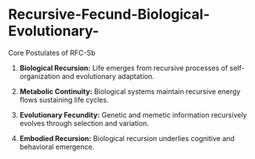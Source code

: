 # Recursive-Fecund-Biological-Evolutionary-
Core Postulates of RFC-Sb

1. **Biological Recursion:** Life emerges from recursive processes of self-organization and evolutionary adaptation.

2. **Metabolic Continuity:** Biological systems maintain recursive energy flows sustaining life cycles.

3. **Evolutionary Fecundity:** Genetic and memetic information recursively evolves through selection and variation.

4. **Embodied Recursion:** Biological recursion underlies cognitive and behavioral emergence.
